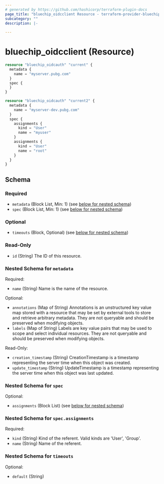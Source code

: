 ```yaml
---
# generated by https://github.com/hashicorp/terraform-plugin-docs
page_title: "bluechip_oidcclient Resource - terraform-provider-bluechip"
subcategory: ""
description: |-
  
---
```


# bluechip_oidcclient (Resource)


```terraform
resource "bluechip_oidcauth" "current" {
  metadata {
    name = "myserver.pubg.com"
  }
  spec {
  }
}

resource "bluechip_oidcauth" "current2" {
  metadata {
    name = "myserver-dev.pubg.com"
  }
  spec {
    assignments {
      kind = "User"
      name = "myuser"
    }
    assignments {
      kind = "User"
      name = "root"
    }
  }
}
```


<!-- schema generated by tfplugindocs -->
## Schema

### Required

- `metadata` (Block List, Min: 1) (see [below for nested schema](#nestedblock--metadata))
- `spec` (Block List, Min: 1) (see [below for nested schema](#nestedblock--spec))

### Optional

- `timeouts` (Block, Optional) (see [below for nested schema](#nestedblock--timeouts))

### Read-Only

- `id` (String) The ID of this resource.

<a id="nestedblock--metadata"></a>
### Nested Schema for `metadata`

Required:

- `name` (String) Name is the name of the resource.

Optional:

- `annotations` (Map of String) Annotations is an unstructured key value map stored with a resource that may be set by external tools to store and retrieve arbitrary metadata. They are not queryable and should be preserved when modifying objects.
- `labels` (Map of String) Labels are key value pairs that may be used to scope and select individual resources. They are not queryable and should be preserved when modifying objects.

Read-Only:

- `creation_timestamp` (String) CreationTimestamp is a timestamp representing the server time when this object was created.
- `update_timestamp` (String) UpdateTimestamp is a timestamp representing the server time when this object was last updated.


<a id="nestedblock--spec"></a>
### Nested Schema for `spec`

Optional:

- `assignments` (Block List) (see [below for nested schema](#nestedblock--spec--assignments))

<a id="nestedblock--spec--assignments"></a>
### Nested Schema for `spec.assignments`

Required:

- `kind` (String) Kind of the referent. Valid kinds are 'User', 'Group'.
- `name` (String) Name of the referent.



<a id="nestedblock--timeouts"></a>
### Nested Schema for `timeouts`

Optional:

- `default` (String)
